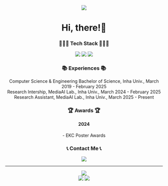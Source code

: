 
<div align="center">
	<div>
		<img src="https://capsule-render.vercel.app/api?type=waving&color=auto&height=200&section=header&text=CY STUDIO&fontSize=90" />
		<h1>Hi, there!👋</h1>
	</div>
	<div>
		<h3>🧑🏻‍💻 Tech Stack 🧑🏻‍💻</h3>
		<img src="https://img.shields.io/badge/C++-00599C?style=flat&logo=Cplusplus&logoColor=white" />
		<img src="https://img.shields.io/badge/React-51CAEB?style=flat&logo=React&logoColor=white" />
		<img src="https://img.shields.io/badge/Unity-666666?style=flat&logo=Unity&logoColor=white" />
	</div>
	<div>
		<h3>📚 Experiences 📚</h3>
		<p>
			Computer Science & Engineering Bachelor of Science, Inha Univ., March 2019 - February 2025<br/>
			Research Intership, MediaAI Lab., Inha Univ., March 2024 - February 2025<br/>
			Research Assistant, MediaAI Lab., Inha Univ., March 2025 - Present 
		</p>
	</div>
	<div>
		<h3>🏆 Awards 🏆</h3>
		<h4>2024</h4>
		<p>
			- EKC Poster Awards
	 	</p>
	</div>
	<div>
		<h3> 📞 Contact Me 📞 </h3>
		<a href="mailto:cksdud7890@naver.com">
		    <img src="https://img.shields.io/badge/Email-1E90FF?style=for-the-badge&logo=minutemailer&logoColor=white">
		</a>
	</div>
</div>

---

<div align="center">
  	<div>
   		<img src="https://github-readme-stats.vercel.app/api?username=flashcy"/>
		<br/>
   		<img src="https://mazassumnida.wtf/api/v2/generate_badge?boj=cksdud7890"/>
   		<img src="https://banner.codetree.ai/v1/banner/cksdud7890"/>
   	</div>
</div>
